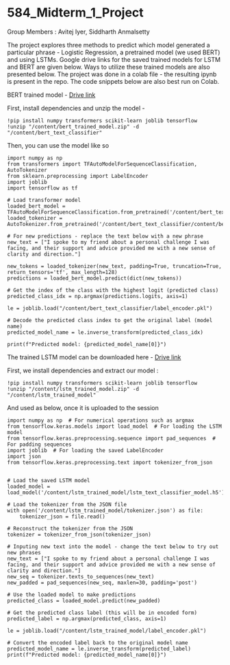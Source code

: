 # 584_Midterm_1_Project

Group Members : Avitej Iyer, Siddharth Anmalsetty

The project explores three methods to predict which model generated a particular phrase - Logistic Regression, a pretrained model (we used BERT) and using LSTMs. Google drive links for the saved trained models for LSTM and BERT are given below. Ways to utilize these trained models are also presented below. The project was done in a colab file - the resulting ipynb is present in the repo. The code snippets below are also best run on Colab.

BERT trained model - [Drive link](https://drive.google.com/file/d/1aVrPPRMGvNT1ns89bP_ZAdCwEVwZo6cG/view?usp=sharing)

First, install dependencies and unzip the model - 
```
!pip install numpy transformers scikit-learn joblib tensorflow
!unzip "/content/bert_trained_model.zip" -d "/content/bert_text_classifier"
```

Then, you can use the model like so
```
import numpy as np
from transformers import TFAutoModelForSequenceClassification, AutoTokenizer
from sklearn.preprocessing import LabelEncoder 
import joblib
import tensorflow as tf

# Load transformer model
loaded_bert_model = TFAutoModelForSequenceClassification.from_pretrained('/content/bert_text_classifier/content/bert_text_classifier')
loaded_tokenizer = AutoTokenizer.from_pretrained('/content/bert_text_classifier/content/bert_text_classifier')

# For new predictions - replace the text below with a new phrase
new_text = ["I spoke to my friend about a personal challenge I was facing, and their support and advice provided me with a new sense of clarity and direction."]

new_tokens = loaded_tokenizer(new_text, padding=True, truncation=True, return_tensors='tf', max_length=128)
predictions = loaded_bert_model.predict(dict(new_tokens))

# Get the index of the class with the highest logit (predicted class)
predicted_class_idx = np.argmax(predictions.logits, axis=1)

le = joblib.load("/content/bert_text_classifier/label_encoder.pkl")

# Decode the predicted class index to get the original label (model name)
predicted_model_name = le.inverse_transform(predicted_class_idx)

print(f"Predicted model: {predicted_model_name[0]}")
```

The trained LSTM model can be downloaded here - [Drive link](https://drive.google.com/file/d/1Ngz7ckWH7tKeHF16Q_ML0iFDrcUtId45/view?usp=sharing)

First, we install dependencies and extract our model : 
```
!pip install numpy transformers scikit-learn joblib tensorflow
!unzip "/content/lstm_trained_model.zip" -d "/content/lstm_trained_model"
```

And used as below, once it is uploaded to the session 
```
import numpy as np  # For numerical operations such as argmax
from tensorflow.keras.models import load_model  # For loading the LSTM model
from tensorflow.keras.preprocessing.sequence import pad_sequences  # For padding sequences
import joblib  # For loading the saved LabelEncoder
import json 
from tensorflow.keras.preprocessing.text import tokenizer_from_json


# Load the saved LSTM model
loaded_model = load_model('/content/lstm_trained_model/lstm_text_classifier_model.h5')

# Load the tokenizer from the JSON file
with open('/content/lstm_trained_model/tokenizer.json') as file:
    tokenizer_json = file.read()

# Reconstruct the tokenizer from the JSON
tokenizer = tokenizer_from_json(tokenizer_json)

# Inputing new text into the model - change the text below to try out new phrases
new_text = ["I spoke to my friend about a personal challenge I was facing, and their support and advice provided me with a new sense of clarity and direction."]
new_seq = tokenizer.texts_to_sequences(new_text)
new_padded = pad_sequences(new_seq, maxlen=30, padding='post')

# Use the loaded model to make predictions
predicted_class = loaded_model.predict(new_padded)

# Get the predicted class label (this will be in encoded form)
predicted_label = np.argmax(predicted_class, axis=1)

le = joblib.load("/content/lstm_trained_model/label_encoder.pkl")

# Convert the encoded label back to the original model name
predicted_model_name = le.inverse_transform(predicted_label)
print(f"Predicted model: {predicted_model_name[0]}")
```
